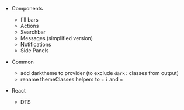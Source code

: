 - Components

  - fill bars
  - Actions
  - Searchbar
  - Messages (simplified version)
  - Notifications
  - Side Panels

- Common

  - add darktheme to provider (to exclude `dark:` classes from output)
  - rename themeClasses helpers to `c` `i` and `m`

- React
  - DTS
